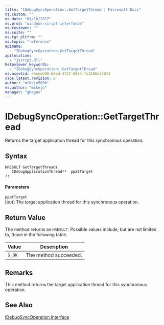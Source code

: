 ```yaml
---
title: "IDebugSyncOperation::GetTargetThread | Microsoft Docs"
ms.custom: ""
ms.date: "01/18/2017"
ms.prod: "windows-script-interfaces"
ms.reviewer: ""
ms.suite: ""
ms.tgt_pltfrm: ""
ms.topic: "reference"
apiname: 
  - "IDebugSyncOperation.GetTargetThread"
apilocation: 
  - "jscript.dll"
helpviewer_keywords: 
  - "IDebugSyncOperation::GetTargetThread"
ms.assetid: e6eeeb90-b5ed-4727-8434-fa3186c25013
caps.latest.revision: 8
author: "mikejo5000"
ms.author: "mikejo"
manager: "ghogen"
---
```

# IDebugSyncOperation::GetTargetThread
Returns the target application thread for this synchronous operation.  
  
## Syntax  
  
```  
HRESULT GetTargetThread(  
   IDebugApplicationThread**  ppatTarget  
);  
```  
  
#### Parameters  
 `ppatTarget`  
 [out] The target application thread for this synchronous operation.  
  
## Return Value  
 The method returns an `HRESULT`. Possible values include, but are not limited to, those in the following table.  
  
|Value|Description|  
|-----------|-----------------|  
|`S_OK`|The method succeeded.|  
  
## Remarks  
 This method returns the target application thread for this synchronous operation.  
  
## See Also  
 [IDebugSyncOperation Interface](../../winscript/reference/idebugsyncoperation-interface.md)